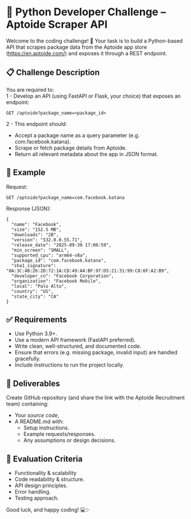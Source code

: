 # 🐍 Python Developer Challenge – Aptoide Scraper API

Welcome to the coding challenge! 🚀 
Your task is to build a Python-based API that scrapes package data from the Aptoide app store (https://en.aptoide.com/) and exposes it through a REST endpoint.

## 📋 Challenge Description

You are required to:  
1 - Develop an API (using FastAPI or Flask, your choice) that exposes an endpoint:
```
GET /aptoide?package_name=<package_id>
```

2 - This endpoint should:
  - Accept a package name as a query parameter (e.g. com.facebook.katana).
  - Scrape or fetch package details from Aptoide.
  - Return all relevant metadata about the app in JSON format.

## 🧾 Example

Request:
```
GET /aptoide?package_name=com.facebook.katana
```

Response (JSON):
```
{
  "name": "Facebook",
  "size": "152.5 MB",
  "downloads": "2B",
  "version": "532.0.0.55.71",
  "release_date": "2025-09-30 17:06:59",
  "min_screen": "SMALL",
  "supported_cpu": "arm64-v8a",
  "package_id": "com.facebook.katana",
  "sha1_signature": "8A:3C:4B:26:2D:72:1A:CD:49:A4:BF:97:D5:21:31:99:C8:6F:A2:B9",
  "developer_cn": "Facebook Corporation",
  "organization": "Facebook Mobile",
  "local": "Palo Alto",
  "country": "US",
  "state_city": "CA"
}
```

## ✅ Requirements

- Use Python 3.9+.
- Use a modern API framework (FastAPI preferred).
- Write clean, well-structured, and documented code.
- Ensure that errors (e.g. missing package, invalid input) are handled gracefully.
- Include instructions to run the project locally.

## 🚀 Deliverables

Create GitHub repository (and share the link with the Aptoide Recruitment team) containing:
- Your *source code*,
- A README.md with:
    - Setup instructions.
    - Example requests/responses.
    - Any assumptions or design decisions.

## 🎯 Evaluation Criteria

- Functionality & scalability
- Code readability & structure.
- API design principles.
- Error handling.
- Testing approach.

Good luck, and happy coding! 💻✨
